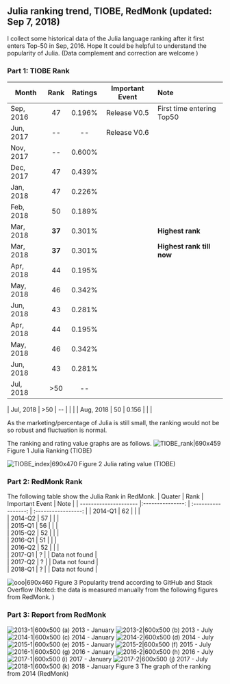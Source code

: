 ## Julia ranking trend, TIOBE, RedMonk (updated: Sep 7, 2018)

I collect some historical data of the Julia language ranking after it first enters Top-50 in Sep, 2016. Hope It could be helpful to understand the popularity of Julia. (Data complement and correction are welcome )

### Part 1: TIOBE Rank

| Month                 | Rank                | Ratings             |   Important Event    |    Note                             |
| ---------------------  |:---------------:  | :----------------: | :-----------------:  | :-------------------------------- |
| Sep, 2016            | 47                 |   0.196%       |  Release V0.5  | First time entering Top50 |
| Jun, 2017           | --                    |   --                 |  Release V0.6  |    |
| Nov, 2017           | --                    |   0.600%       |       |   |
| Dec, 2017           | 47                  |   0.439%       |   |  |
| Jan, 2018            | 47                  |   0.226%       |   |    |
| Feb, 2018           | 50                   |   0.189%      |   |  |
| Mar, 2018           | **37**              |   0.301%      |   | **Highest rank** |
| Mar, 2018           | **37**              |   0.301%      |   | **Highest rank till now** |
| Apr, 2018           | 44                    |   0.195%      |   |    |
| May, 2018          | 46                    |   0.342%      |    |    |
| Jun, 2018           | 43                    |   0.281%     |    |    |
| Apr, 2018           | 44                    |   0.195%      |   |    |
| May, 2018          | 46                    |   0.342%      |    |    |
| Jun, 2018           | 43                    |   0.281%     |    |    |
| Jul, 2018            | >50                  |   --               |    |    |

| Jul, 2018            | >50                  |   --               |    |    |
| Aug, 2018            | 50                |   0.156        |    |    |

As the marketing/percentage of Julia is still small, the ranking would not be so robust and fluctuation is normal.

The ranking and rating value graphs are as follows.
![TIOBE_rank|690x459](upload://cdoLV876usGl6V9VYOlt038G9CZ.png)
Figure 1 Julia Ranking (TIOBE)

![TIOBE_index|690x470](upload://sDNqHRgVnP74hyoBTwxno6OTBDN.png)
Figure 2 Julia rating value (TIOBE)


### Part 2: RedMonk Rank
The following table show the Julia Rank in RedMonk.
| Quater                 | Rank                |   Important Event    |  Note    |
| ---------------------  |:---------------:  | :-----------------:  | :-----------------:  |
|  2014-Q1            | 62                 |                         |   |   
|  2014-Q2            | 57                 |                         |    |   
|  2015-Q1            | 56                 |                         |   |   
|  2015-Q2            | 52                 |                         |    |   
|  2016-Q1            | 51                 |                         |   |   
|  2016-Q2            | 52                 |                         |     |   
|  2017-Q1            |  ?                 |                         |   Data not found |   
|  2017-Q2            |  ?                 |                         |   Data not found  |   
|  2018-Q1            |  ?                 |                         |    Data not found |   

![ooo|690x460](upload://cx3OknAV4gEkJ1WEkVPHYIHsUFM.PNG)
Figure 3 Popularity trend according to GitHub and Stack Overflow
(Noted: the data is measured manually from the following figures from RedMonk. )

### Part 3: Report from RedMonk
![2013-1|600x500](upload://gbOZsZ9yUqUCkc0NvV8AUnWW2lM.png)
(a) 2013 - January
![2013-2|600x500](upload://lonqfgNooYiMqt2LYe0o5UCwroD.png)
(b) 2013 - July
![2014-1|600x500](upload://5Yug7FrEx8IDtSRyWoCu97WY9xD.png)
(c) 2014 - January
![2014-2|600x500](upload://kRqicqsqcP0Yqq1mNt5S2xhFSG6.png)
(d) 2014 - July
![2015-1|600x500](upload://tcy6citRy46exleJZKPPQvds9y3.png)
(e) 2015 - January
![2015-2|600x500](upload://6abhOPIVTlcnTREZ6n2y7Es2Vbo.png)
(f) 2015 - July
![2016-1|600x500](upload://45H7XWtA9Rfgz16E09YT1ZrPeNk.png)
(g) 2016 - January
![2016-2|600x500](upload://qfRzlCqSqN5X4GfYTyUglRdBV9Q.png)
(h) 2016 - July
![2017-1|600x500](upload://dUYPnHZ7IKufWnV8gnUmQ3OcLq4.png)
(i) 2017 - January
![2017-2|600x500](upload://f6ou4uyCEx7DTxB2nMTV30aMIFl.png)
(j) 2017 - July
![2018-1|600x500](upload://r3clz1tKVlLR7HkSUq8vpKkppQS.png)
(k) 2018 - January
Figure 3 The graph of the ranking from 2014 (RedMonk)
